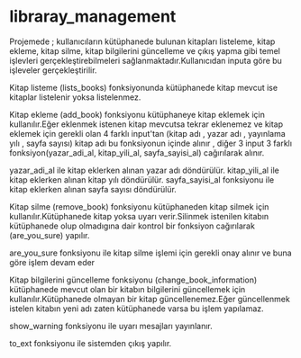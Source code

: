# libraray_management
Projemede ; kullanıcıların kütüphanede bulunan kitapları listeleme, kitap ekleme, kitap silme, kitap bilgilerini güncelleme ve çıkış yapma gibi temel işlevleri gerçekleştirebilmeleri sağlanmaktadır.Kullanıcıdan inputa göre bu işleveler gerçekleştirilir.

Kitap listeme (lists_books) fonksiyonunda kütüphanede kitap mevcut ise kitaplar listelenir yoksa listelenmez.

Kitap ekleme (add_book) fonksiyonu kütüphaneye kitap eklemek için kullanılır.Eğer eklenmek istenen kitap mevcutsa tekrar eklenemez ve kitap eklemek için gerekli olan 4 farklı input'tan (kitap adı , yazar adı , yayınlama yılı , sayfa sayısı) kitap adı bu fonksiyonun içinde alınır , diğer 3 input 3 farklı fonksiyon(yazar_adi_al, kitap_yili_al, sayfa_sayisi_al) cağırılarak alınır.

  yazar_adi_al ile kitap eklerken alınan yazar adı döndürülür.
  kitap_yili_al ile kitap eklerken alınan kitap yılı döndürülür.
  sayfa_sayisi_al fonksiyonu ile kitap eklerken alınan sayfa sayısı döndürülür.

Kitap silme (remove_book) fonksiyonu kütüphaneden kitap silmek için kullanılır.Kütüphanede kitap yoksa uyarı verir.Silinmek istenilen kitabın kütüphanede olup olmadıgına dair kontrol bir fonksiyon cağırılarak (are_you_sure) yapılır.

  are_you_sure fonksiyonu ile kitap silme işlemi için gerekli onay alınır ve buna 
  göre işlem devam eder

Kitap bilgilerini güncelleme fonksiyonu (change_book_information) kütüphanede mevcut olan bir kitabın bilgilerini güncellemek için kullanılır.Kütüphanede olmayan bir kitap güncellenemez.Eğer güncellenmek istelen kitabın yeni adı zaten kütüphanede varsa bu işlem yapılamaz.

show_warning fonksiyonu ile uyarı mesajları yayınlanır.

to_ext fonksiyonu ile sistemden çıkış yapılır.
